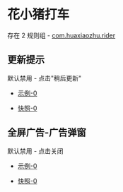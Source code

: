 # 花小猪打车

存在 2 规则组 - [com.huaxiaozhu.rider](/src/apps/com.huaxiaozhu.rider.ts)

## 更新提示

默认禁用 - 点击"稍后更新"

- [示例-0](https://m.gkd.li/57941037/7b5e81bf-6c51-4222-b832-ba4176be2a4b)

- [快照-0](https://i.gkd.li/i/14233480)

## 全屏广告-广告弹窗

默认禁用 - 点击关闭

- [示例-0](https://m.gkd.li/57941037/1555a2be-92cb-4360-b50f-019f30955a22)

- [快照-0](https://i.gkd.li/i/14233488)

